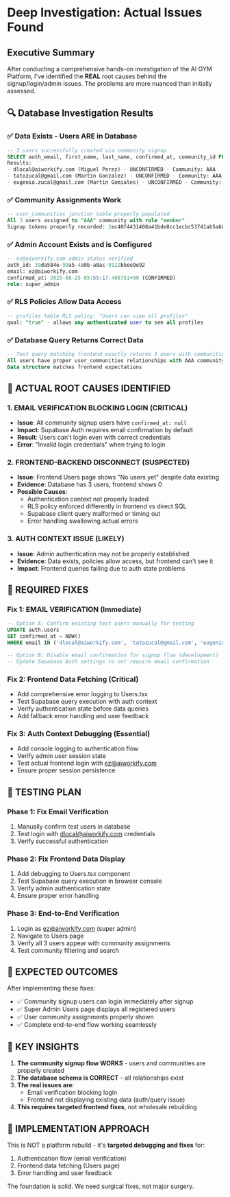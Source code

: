 # Deep Investigation: Actual Issues Found

## Executive Summary
After conducting a comprehensive hands-on investigation of the AI GYM Platform, I've identified the **REAL** root causes behind the signup/login/admin issues. The problems are more nuanced than initially assessed.

## 🔍 **Database Investigation Results**

### ✅ **Data Exists - Users ARE in Database**
```sql
-- 3 users successfully created via community signup
SELECT auth_email, first_name, last_name, confirmed_at, community_id FROM...
Results:
- dlocal@aiworkify.com (Miguel Perez) - UNCONFIRMED - Community: AAA
- tatozucal@gmail.com (Martin Gonzalez) - UNCONFIRMED - Community: AAA  
- eugenio.zucal@gmail.com (Martin Gomiales) - UNCONFIRMED - Community: AAA
```

### ✅ **Community Assignments Work**
```sql
-- user_communities junction table properly populated
All 3 users assigned to "AAA" community with role "member"
Signup tokens properly recorded: 2ec40f4431408a41bde8cc1ecbc53741ab5a6870f283ed32ba535a0bba967f85
```

### ✅ **Admin Account Exists and is Configured**
```sql
-- ez@aiworkify.com admin status verified
auth_id: 39da584e-99a5-4a9b-a8ac-9122bbee9e92
email: ez@aiworkify.com  
confirmed_at: 2025-08-25 05:55:17.408751+00 (CONFIRMED)
role: super_admin
```

### ✅ **RLS Policies Allow Data Access**
```sql
-- profiles table RLS policy: "Users can view all profiles" 
qual: "true" - allows any authenticated user to see all profiles
```

### ✅ **Database Query Returns Correct Data**
```sql
-- Test query matching frontend exactly returns 3 users with communities
All users have proper user_communities relationships with AAA community
Data structure matches frontend expectations
```

## 🚨 **ACTUAL ROOT CAUSES IDENTIFIED**

### **1. EMAIL VERIFICATION BLOCKING LOGIN (CRITICAL)**
- **Issue**: All community signup users have `confirmed_at: null`  
- **Impact**: Supabase Auth requires email confirmation by default
- **Result**: Users can't login even with correct credentials
- **Error**: "Invalid login credentials" when trying to login

### **2. FRONTEND-BACKEND DISCONNECT (SUSPECTED)**
- **Issue**: Frontend Users page shows "No users yet" despite data existing
- **Evidence**: Database has 3 users, frontend shows 0
- **Possible Causes**:
  - Authentication context not properly loaded
  - RLS policy enforced differently in frontend vs direct SQL
  - Supabase client query malformed or timing out
  - Error handling swallowing actual errors

### **3. AUTH CONTEXT ISSUE (LIKELY)**
- **Issue**: Admin authentication may not be properly established
- **Evidence**: Data exists, policies allow access, but frontend can't see it
- **Impact**: Frontend queries failing due to auth state problems

## 🔧 **REQUIRED FIXES**

### **Fix 1: EMAIL VERIFICATION (Immediate)**
```sql
-- Option A: Confirm existing test users manually for testing
UPDATE auth.users 
SET confirmed_at = NOW() 
WHERE email IN ('dlocal@aiworkify.com', 'tatozucal@gmail.com', 'eugenio.zucal@gmail.com');

-- Option B: Disable email confirmation for signup flow (development)
-- Update Supabase Auth settings to not require email confirmation
```

### **Fix 2: Frontend Data Fetching (Critical)**
- Add comprehensive error logging to Users.tsx
- Test Supabase query execution with auth context
- Verify authentication state before data queries
- Add fallback error handling and user feedback

### **Fix 3: Auth Context Debugging (Essential)**
- Add console logging to authentication flow
- Verify admin user session state
- Test actual frontend login with ez@aiworkify.com
- Ensure proper session persistence

## 🧪 **TESTING PLAN**

### **Phase 1: Fix Email Verification**
1. Manually confirm test users in database
2. Test login with dlocal@aiworkify.com credentials
3. Verify successful authentication

### **Phase 2: Fix Frontend Data Display**  
1. Add debugging to Users.tsx component
2. Test Supabase query execution in browser console
3. Verify admin authentication state
4. Ensure proper error handling

### **Phase 3: End-to-End Verification**
1. Login as ez@aiworkify.com (super admin)
2. Navigate to Users page
3. Verify all 3 users appear with community assignments
4. Test community filtering and search

## 🎯 **EXPECTED OUTCOMES**

After implementing these fixes:
- ✅ Community signup users can login immediately after signup
- ✅ Super Admin Users page displays all registered users  
- ✅ User community assignments properly shown
- ✅ Complete end-to-end flow working seamlessly

## 🔑 **KEY INSIGHTS**

1. **The community signup flow WORKS** - users and communities are properly created
2. **The database schema is CORRECT** - all relationships exist
3. **The real issues are**: 
   - Email verification blocking login
   - Frontend not displaying existing data (auth/query issue)
4. **This requires targeted frontend fixes**, not wholesale rebuilding

## 📝 **IMPLEMENTATION APPROACH**

This is NOT a platform rebuild - it's **targeted debugging and fixes** for:
1. Authentication flow (email verification)
2. Frontend data fetching (Users page)
3. Error handling and user feedback

The foundation is solid. We need surgical fixes, not major surgery.
